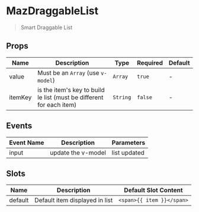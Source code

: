 # MazDraggableList

> Smart Draggable List

## Props

<!-- @vuese:MazDraggableList:props:start -->

| Name    | Description                                                          | Type     | Required | Default |
| ------- | -------------------------------------------------------------------- | -------- | -------- | ------- |
| value   | Must be an `Array` (use `v-model`)                                   | `Array`  | `true`   | -       |
| itemKey | is the item's key to build le list (must be different for each item) | `String` | `false`  | -       |

<!-- @vuese:MazDraggableList:props:end -->

## Events

<!-- @vuese:MazDraggableList:events:start -->

| Event Name | Description        | Parameters   |
| ---------- | ------------------ | ------------ |
| input      | update the v-model | list updated |

<!-- @vuese:MazDraggableList:events:end -->

## Slots

<!-- @vuese:MazDraggableList:slots:start -->

| Name    | Description                    | Default Slot Content      |
| ------- | ------------------------------ | ------------------------- |
| default | Default item displayed in list | `<span>{{ item }}</span>` |

<!-- @vuese:MazDraggableList:slots:end -->
